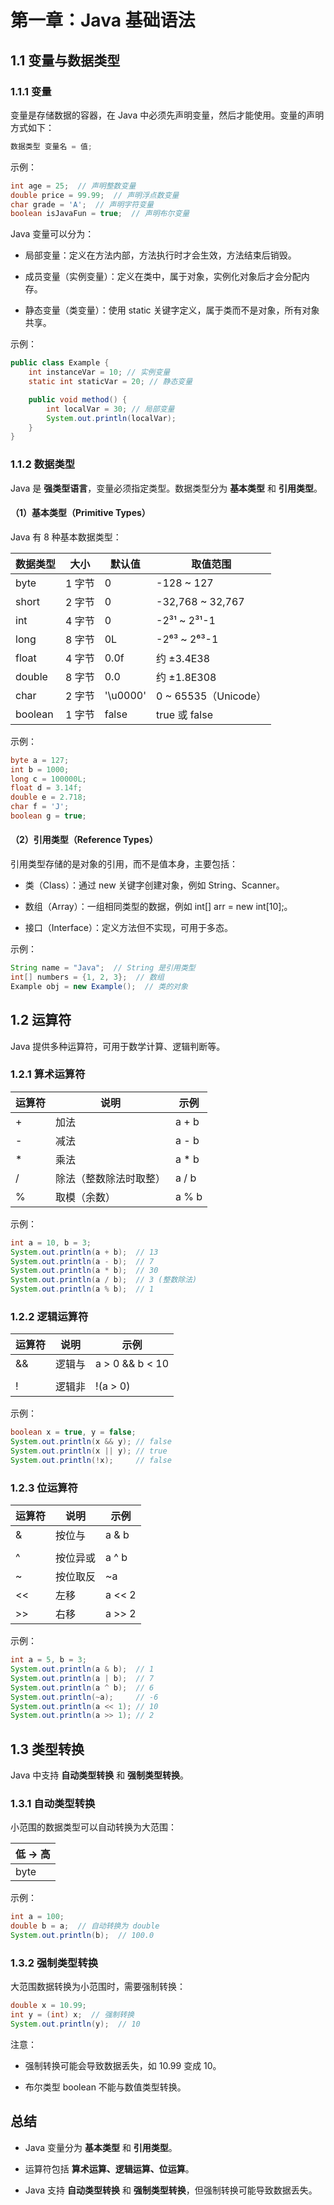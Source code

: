 # **第一章：Java 基础语法**

## **1.1 变量与数据类型**

### **1.1.1 变量**

变量是存储数据的容器，在 Java 中必须先声明变量，然后才能使用。变量的声明方式如下：

```java
数据类型 变量名 = 值;
```

示例：

```java
int age = 25;  // 声明整数变量
double price = 99.99;  // 声明浮点数变量
char grade = 'A';  // 声明字符变量
boolean isJavaFun = true;  // 声明布尔变量

```

Java 变量可以分为：

- 局部变量：定义在方法内部，方法执行时才会生效，方法结束后销毁。

- 成员变量（实例变量）：定义在类中，属于对象，实例化对象后才会分配内存。

- 静态变量（类变量）：使用 static 关键字定义，属于类而不是对象，所有对象共享。

示例：

```java
public class Example {
    int instanceVar = 10; // 实例变量
    static int staticVar = 20; // 静态变量

    public void method() {
        int localVar = 30; // 局部变量
        System.out.println(localVar);
    }
}
```

### **1.1.2 数据类型**

Java 是 **强类型语言**，变量必须指定类型。数据类型分为 **基本类型** 和 **引用类型**。

#### **（1）基本类型（Primitive Types）**

Java 有 8 种基本数据类型：

| 数据类型 | 大小 | 默认值 | 取值范围 | 
| -- | -- | -- | -- |
| byte | 1 字节 | 0 | -128 ~ 127 | 
| short | 2 字节 | 0 | -32,768 ~ 32,767 | 
| int | 4 字节 | 0 | -2³¹ ~ 2³¹-1 | 
| long | 8 字节 | 0L | -2⁶³ ~ 2⁶³-1 | 
| float | 4 字节 | 0.0f | 约 ±3.4E38 | 
| double | 8 字节 | 0.0 | 约 ±1.8E308 | 
| char | 2 字节 | '\u0000' | 0 ~ 65535（Unicode） | 
| boolean | 1 字节 | false | true 或 false | 


示例：

```java
byte a = 127;
int b = 1000;
long c = 100000L;
float d = 3.14f;
double e = 2.718;
char f = 'J';
boolean g = true;
```

#### **（2）引用类型（Reference Types）**

引用类型存储的是对象的引用，而不是值本身，主要包括：

- 类（Class）：通过 new 关键字创建对象，例如 String、Scanner。

- 数组（Array）：一组相同类型的数据，例如 int[] arr = new int[10];。

- 接口（Interface）：定义方法但不实现，可用于多态。

示例：

```java
String name = "Java";  // String 是引用类型
int[] numbers = {1, 2, 3};  // 数组
Example obj = new Example();  // 类的对象
```

## **1.2 运算符**

Java 提供多种运算符，可用于数学计算、逻辑判断等。

### **1.2.1 算术运算符**

| 运算符 | 说明 | 示例 | 
| -- | -- | -- |
| + | 加法 | a + b | 
| - | 减法 | a - b | 
| * | 乘法 | a * b | 
| / | 除法（整数除法时取整） | a / b | 
| % | 取模（余数） | a % b | 


示例：

```java
int a = 10, b = 3;
System.out.println(a + b);  // 13
System.out.println(a - b);  // 7
System.out.println(a * b);  // 30
System.out.println(a / b);  // 3 (整数除法)
System.out.println(a % b);  // 1
```

### **1.2.2 逻辑运算符**

| 运算符 | 说明 | 示例 | 
| -- | -- | -- |
| && | 逻辑与 | a > 0 && b < 10 | 
| || | 逻辑或 | a < 0 && b > 10 | 
| ! | 逻辑非 | !(a > 0) | 


示例：

```java
boolean x = true, y = false;
System.out.println(x && y); // false
System.out.println(x || y); // true
System.out.println(!x);     // false
```

### **1.2.3 位运算符**

| 运算符 | 说明 | 示例 | 
| -- | -- | -- |
| & | 按位与 | a & b | 
| | | | | 按位或 | 
| ^ | 按位异或 | a ^ b | 
| ~ | 按位取反 | ~a | 
| << | 左移 | a << 2 | 
| >> | 右移 | a >> 2 | 


示例：

```java
int a = 5, b = 3;
System.out.println(a & b);  // 1
System.out.println(a | b);  // 7
System.out.println(a ^ b);  // 6
System.out.println(~a);     // -6
System.out.println(a << 1); // 10
System.out.println(a >> 1); // 2
```

## **1.3 类型转换**

Java 中支持 **自动类型转换** 和 **强制类型转换**。

### **1.3.1 自动类型转换**

小范围的数据类型可以自动转换为大范围：

| 低 → 高 | 
| -- |
| byte | 


示例：

```java
int a = 100;
double b = a;  // 自动转换为 double
System.out.println(b);  // 100.0
```

### **1.3.2 强制类型转换**

大范围数据转换为小范围时，需要强制转换：

```java
double x = 10.99;
int y = (int) x;  // 强制转换
System.out.println(y);  // 10
```

注意：

- 强制转换可能会导致数据丢失，如 10.99 变成 10。

- 布尔类型 boolean 不能与数值类型转换。

## **总结**

- Java 变量分为 **基本类型** 和 **引用类型**。

- 运算符包括 **算术运算、逻辑运算、位运算**。

- Java 支持 **自动类型转换** 和 **强制类型转换**，但强制转换可能导致数据丢失。